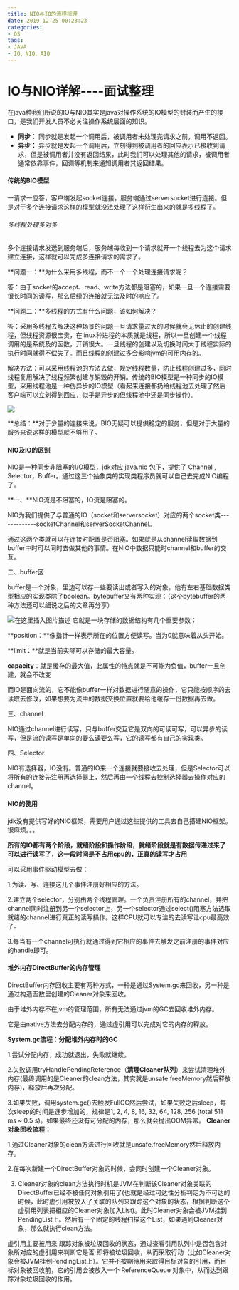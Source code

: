 ```yaml
---
title: NIO与IO的流程梳理
date: 2019-12-25 00:23:23
categories:
- OS
tags:
- JAVA
- IO、NIO、AIO
---
```


# IO与NIO详解----面试整理

在java种我们所说的IO与NIO其实是java对操作系统的IO模型的封装而产生的接口，是我们开发人员不必关注操作系统层面的知识。

- **同步：** 同步就是发起一个调用后，被调用者未处理完请求之前，调用不返回。
- **异步：** 异步就是发起一个调用后，立刻得到被调用者的回应表示已接收到请求，但是被调用者并没有返回结果，此时我们可以处理其他的请求，被调用者通常依靠事件，回调等机制来通知调用者其返回结果。

#### 传统的BIO模型

一请求一应答，客户端发起socket连接，服务端通过serversocket进行连接。但是对于多个连接请求这样的模型就没法处理了这样衍生出来的就是多线程了。

###### 多线程处理多对多

多个连接请求发送到服务端后，服务端每收到一个请求就开一个线程去为这个请求建立连接，这样就可以完成多连接请求的需求了。

**问题一：**为什么采用多线程，而不一个一个处理连接请求呢？

答：由于socket的accept、read、write方法都是阻塞的，如果一旦一个连接需要很长时间的读写，那么后续的连接就无法及时的响应了。

**问题二：**多线程的方式有什么问题，该如何解决？

答：采用多线程去解决这种场景的问题一旦请求量过大的时候就会无休止的创建线程，但线程资源很宝贵，在linux种进程的本质就是线程，所以一旦创建一个线程调用的是系统及的函数，开销很大。一旦线程的创建以及切换时间大于线程实际的执行时间就得不偿失了。而且线程的创建过多会影响jvm的可用内存的。

解决方法：可以采用线程池的方法去做，规定线程数量，防止线程创建过多，同时线程复用解决了线程频繁创建与销毁的开销。传统的BIO模型是一种同步的IO模型，采用线程池是一种伪异步的IO模型（看起来连接都扔给线程池去处理了然后客户端可以立刻得到回应，似乎是异步的但线程池中还是同步操作）。

![](../../../sources/img/伪异步IO.png)

**总结：**对于少量的连接来说，BIO无疑可以提供稳定的服务，但是对于大量的服务来说这样的模型就不够用了。

#### NIO及IO的区别

NIO是一种同步非阻塞的I/O模型，jdk对应 java.nio 包下，提供了 Channel , Selector，Buffer。通过这三个抽象类的实现类程序员就可以自己去完成NIO编程了。

**一、**NIO流是不阻塞的，IO流是阻塞的。

NIO为我们提供了与普通的IO（socket和serversocket）对应的两个socket类-------------socketChannel和serverSocketChannel。

通过这两个类就可以在连接时配置是否阻塞。如果就是从channel读取数据到buffer中时可以同时去做其他的事情。在NIO中数据只能时channel和buffer的交互。

二、buffer区

buffer是一个对象，里边可以存一些要读出或者写入的对象，他有左右基础数据类型相应的实现类除了boolean。bytebuffer又有两种实现：（这个bytebuffer的两种方法还可以细说之后的文章再分享）

![在这里插入图片描述](https://img-blog.csdnimg.cn/20200112162530229.png)
它就是一块存储的数据结构有几个重要参数：

**position：**像指针一样表示所在的位置方便读写。当为0就意味着从头开始。

**limit：**就是当前实际可以存储的最大容量。

**capacity**：就是缓存的最大值，此属性的特点就是不可能为负值，buffer一旦创建，就会不改变

而IO是面向流的，它不能像buffer一样对数据进行随意的操作，它只能按顺序的去读取去修改，如果想要为流中的数据交换位置就要给他缓存一份数据再去做。

三、channel

NIO通过channel进行读写，只与buffer交互它是双向的可读可写，可以异步的读写，但是流的读写是单向的要么读要么写，它的读写都有自己的实现类。

四、Selector

NIO有选择器，IO没有。普通的IO来一个连接就要接收去处理，但是Selector可以将所有的连接先注册再选择器上，然后再由一个线程去控制选择器去操作对应的channel。



#### NIO的使用

jdk没有提供写好的NIO框架，需要用户通过这些提供的工具去自己搭建NIO框架。很麻烦。。。

**所有的IO都有两个阶段，就绪阶段和操作阶段，就绪阶段就是有数据传递过来了可以进行读写了，这一段时间是不占用cpu的，正真的读写才占用**

可以采用事件驱动模型去做：

1.为读、写、连接这几个事件注册好相应的方法。

2.建立两个selector，分别由两个线程管理。一个负责注册所有的channel，并把channel同时注册到另一个selector上，另一个selector通过select()阻塞方法选取就绪的channel进行真正的读写操作。这样CPU就可以专注的去读写让cpu最高效了。

3.每当有一个channel可执行就通过得到它相应的事件去触发之前注册的事件对应的handle即可。

#### 堆外内存DirectBuffer的内存管理

DirectBuffer内存回收主要有两种方式，一种是通过System.gc来回收，另一种是通过构造函数里创建的Cleaner对象来回收。

由于堆外内存不在jvm的管理范围，所有无法通过jvm的GC去回收堆外内存。

它是由native方法去分配内存的，通过虚引用可以完成对它的内存的释放。

**System.gc流程：分配堆外内存时的GC**

1.尝试分配内存，成功就退出，失败就继续。

2.失败调用tryHandlePendingReference（**清理Cleaner队列**）来尝试清理堆外内存(最终调用的是Cleaner的clean方法，其实就是unsafe.freeMemory然后释放内存)，释放后再次分配。

3.如果失败，调用system.gc()去触发FullGC然后尝试，如果失败之后sleep，每次sleep的时间是逐步增加的，规律是1, 2, 4, 8, 16, 32, 64, 128, 256 (total 511 ms ~ 0.5 s)。如果最终还没有可分配的内存，那么就会抛出OOM异常。
**Cleaner对象回收流程：**

1.通过Cleaner对象的clean方法进行回收就是unsafe.freeMemory然后释放内存。

2.在每次新建一个DirectBuffer对象的时候，会同时创建一个Cleaner对象。

3.    Cleaner对象的clean方法执行时机是JVM在判断该Cleaner对象关联的DirectBuffer已经不被任何对象引用了(也就是经过可达性分析判定为不可达的时候，此时虚引用被放入了关联的队列来跟踪这个对象的状态，根据判断这个虚引用列表把相应的Cleaner对象加入List)。此时Cleaner对象会被JVM挂到PendingList上。然后有一个固定的线程扫描这个List，如果遇到Cleaner对象，那么就执行clean方法。


虚引用主要被用来 跟踪对象被垃圾回收的状态，通过查看引用队列中是否包含对象所对应的虚引用来判断它是否 即将被垃圾回收，从而采取行动（比如Cleaner对象会被JVM挂到PendingList上）。它并不被期待用来取得目标对象的引用，而目标对象被回收前，它的引用会被放入一个 ReferenceQueue 对象中，从而达到跟踪对象垃圾回收的作用。

